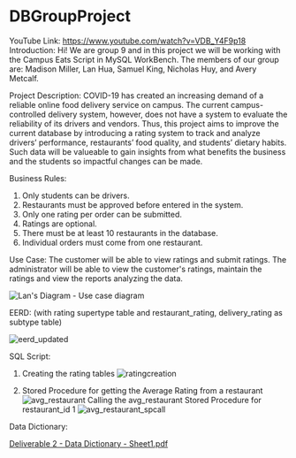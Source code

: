 # DBGroupProject
YouTube Link: https://www.youtube.com/watch?v=VDB_Y4F9p18
Introduction: Hi! We are group 9 and in this project we will be working with the Campus Eats Script in MySQL WorkBench. The members of our group are: Madison Miller, Lan Hua, Samuel King, Nicholas Huy, and Avery Metcalf.

Project Description: COVID-19 has created an increasing demand of a reliable online food delivery service on campus. The current campus-controlled delivery system, however, does not have a system to evaluate the reliability of its drivers and vendors. Thus, this project aims to improve the current database by introducing a rating system to track and analyze drivers’ performance, restaurants’ food quality, and students’ dietary habits. Such data will be valueable to gain insights from what benefits the business and the students so impactful changes can be made. 

Business Rules: 
  1. Only students can be drivers.
  2. Restaurants must be approved before entered in the system.
  3. Only one rating per order can be submitted.
  4. Ratings are optional.
  5. There must be at least 10 restaurants in the database.
  6. Individual orders must come from one restaurant.

Use Case: 
The customer will be able to view ratings and submit ratings.
The administrator will be able to view the customer's ratings, maintain the ratings and view the reports analyzing the data.

 ![Lan's Diagram - Use case diagram](https://raw.githubusercontent.com/lazylizardz/DBGroupProject/19cfe0b0cb4660403b248ac3cdf79aae43c9ff84/Updated_Use_Case.png)


EERD: (with rating supertype table and restaurant_rating, delivery_rating as subtype table)
  
![eerd_updated](https://user-images.githubusercontent.com/81499842/114309552-8cfbc380-9ab5-11eb-99bd-506b0b226a59.PNG)


SQL Script: 
1) Creating the rating tables
![ratingcreation](https://user-images.githubusercontent.com/81499842/116006220-307dc580-a5d8-11eb-9990-a261f3d9f36a.PNG)


2) Stored Procedure for getting the Average Rating from a restaurant
![avg_restaurant](https://user-images.githubusercontent.com/81499842/116006117-e694df80-a5d7-11eb-8ded-b1b884938a37.PNG)
Calling the avg_restaurant Stored Procedure for restaurant_id 1
![avg_restaurant_spcall](https://user-images.githubusercontent.com/81499842/116006350-ce719000-a5d8-11eb-9aa9-a8f682e58e10.PNG)

Data Dictionary:

[Deliverable 2 - Data Dictionary - Sheet1.pdf](https://github.com/lazylizardz/DBGroupProject/files/6249865/Deliverable.2.-.Data.Dictionary.-.Sheet1.pdf)

